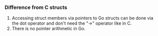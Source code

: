 ### Difference from C structs

1. Accessing struct members via pointers to Go structs can be done via the dot
   operator and don't need the "->" operator like in C.
2. There is no pointer arithmetic in Go.
